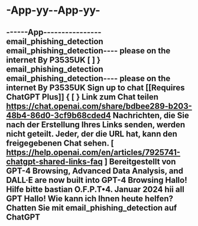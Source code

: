 # -App-yy--App-yy-

------App----------------
email_phishing_detection
email_phishing_detection---- please on the internet
By P3535UK
[
]
}
email_phishing_detection
email_phishing_detection---- please on the internet
By P3535UK
Sign up to chat [[Requires ChatGPT Plus]]
{
[
}
Link zum Chat teilen
https://chat.openai.com/share/bdbee289-b203-48b4-86d0-3cf9b68cded4
Nachrichten, die Sie nach der Erstellung Ihres Links senden, werden nicht geteilt. Jeder, der die URL hat, kann den freigegebenen Chat sehen.
[
https://help.openai.com/en/articles/7925741-chatgpt-shared-links-faq
]
Bereitgestellt von
GPT-4
Browsing, Advanced Data Analysis, and DALL·E are now built into GPT-4
Browsing
Hallo! Hilfe bitte bastian O.F.P.T•4. Januar 2024 hii all GPT Hallo! Wie kann ich Ihnen heute helfen?  Chatten Sie mit email_phishing_detection auf ChatGPT
---------------

